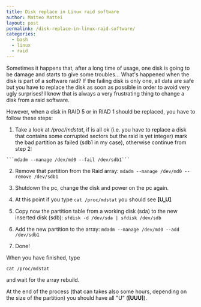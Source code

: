 ```yaml
---
title: Disk replace in Linux raid software
author: Matteo Mattei
layout: post
permalink: /disk-replace-in-linux-raid-software/
categories:
  - bash
  - linux
  - raid
---
```

Sometimes it happens that, after a long time of usage, one disk is going to be damage and starts to give some troubles... What's happened when the disk is part of a software raid? If the failing disk is only one, all data are safe but you have to replace the disk as soon as possible in order to avoid very ugly surprises! I know that is always a very frustrating thing to change a disk from a raid software.

However, when a disk in RAID 5 or in RIAD 1 should be replaced, you have to follow these steps:

 1.  Take a look at */proc/mdstat*, if is all ok (i.e. you have to replace a disk that contains some corrupted sectors but the raid is yet integer) mark the bad partition as failed (sdb1 in my case), otherwise continue from step 2:

    ```mdadm --manage /dev/md0 --fail /dev/sdb1```

 2.  Remove that partition from the Raid array:
    ```mdadm --manage /dev/md0 --remove /dev/sdb1```

 3.  Shutdown the pc, change the disk and power on the pc again.
 4.  At this point if you type ```cat /proc/mdstat``` you should see **[U_U]**. 
 5. Copy now the partition table from a working disk (sda) to the new inserted disk (sdb):
    ```sfdisk -d /dev/sda | sfdisk /dev/sdb```
 6. Add the new partition to the array:
    ```mdadm --manage /dev/md0 --add /dev/sdb1```
 7. Done!
    
When you have finished, type
```
cat /proc/mdstat
```
and wait for the array rebuild.

At the end of the process (that can takes also some hours, depending on the size of the partition) you should have all "U" (**[UUU]**).
